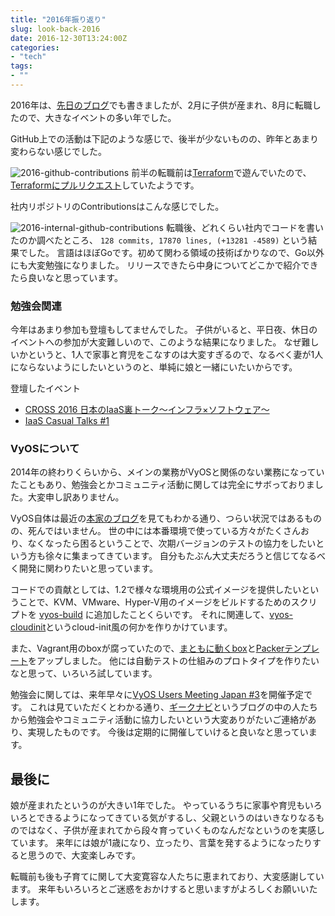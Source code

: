 ```yaml
---
title: "2016年振り返り"
slug: look-back-2016
date: 2016-12-30T13:24:00Z
categories: 
- "tech"
tags: 
- ""
---
```



2016年は、[先日のブログ](https://www.higebu.com/blog/2016/12/14/life-of-engineer-with-wife-and-0-years-old-daughter/)でも書きましたが、2月に子供が産まれ、8月に転職したので、大きなイベントの多い年でした。

GitHub上での活動は下記のような感じで、後半が少ないものの、昨年とあまり変わらない感じでした。

![2016-github-contributions](/images/2016-github-contributions.png)
前半の転職前は[Terraform](https://www.terraform.io/)で遊んでいたので、[Terraformにプルリクエスト](https://github.com/hashicorp/terraform/pull/5558)していたようです。

社内リポジトリのContributionsはこんな感じでした。

![2016-internal-github-contributions](/images/2016-internal-github-contributions.png)
転職後、どれくらい社内でコードを書いたのか調べたところ、 `128 commits, 17870 lines, (+13281 -4589)` という結果でした。
言語はほぼGoです。初めて関わる領域の技術ばかりなので、Go以外にも大変勉強になりました。
リリースできたら中身についてどこかで紹介できたら良いなと思っています。

### 勉強会関連

今年はあまり参加も登壇もしてませんでした。
子供がいると、平日夜、休日のイベントへの参加が大変難しいので、このような結果になりました。
なぜ難しいかというと、1人で家事と育児をこなすのは大変すぎるので、なるべく妻が1人にならないようにしたいというのと、単純に娘と一緒にいたいからです。

登壇したイベント

* [CROSS 2016 日本のIaaS裏トーク〜インフラ×ソフトウェア〜](http://2016.cross-party.com/program/b1)
* [IaaS Casual Talks #1](https://iaas-casual.connpass.com/event/28046/)

### VyOSについて

2014年の終わりくらいから、メインの業務がVyOSと関係のない業務になっていたこともあり、勉強会とかコミュニティ活動に関しては完全にサボっておりました。大変申し訳ありません。

VyOS自体は最近の[本家のブログ](http://blog.vyos.net/)を見てもわかる通り、つらい状況ではあるものの、死んではいません。
世の中には本番環境で使っている方々がたくさんおり、なくなったら困るということで、次期バージョンのテストの協力をしたいという方も徐々に集まってきています。
自分もたぶん大丈夫だろうと信じてなるべく開発に関わりたいと思っています。

コードでの貢献としては、1.2で様々な環境用の公式イメージを提供したいということで、KVM、VMware、Hyper-V用のイメージをビルドするためのスクリプトを [vyos-build](https://github.com/vyos/vyos-build) に追加したことくらいです。
それに関連して、[vyos-cloudinit](https://github.com/higebu/vyos-cloudinit)というcloud-init風の何かを作りかけています。

また、Vagrant用のboxが腐っていたので、[まともに動くbox](https://atlas.hashicorp.com/higebu/boxes/vyos/)と[Packerテンプレート](https://github.com/higebu/packer-templates/)をアップしました。
他には自動テストの仕組みのプロトタイプを作りたいなと思って、いろいろ試しています。

勉強会に関しては、来年早々に[VyOS Users Meeting Japan #3](https://vyosjp.connpass.com/event/47319/)を開催予定です。
これは見ていただくとわかる通り、[ギークナビ](https://geeknavi.net/)というブログの中の人たちから勉強会やコミュニティ活動に協力したいという大変ありがたいご連絡があり、実現したものです。
今後は定期的に開催していけると良いなと思っています。

## 最後に

娘が産まれたというのが大きい1年でした。
やっているうちに家事や育児もいろいろとできるようになってきている気がするし、父親というのはいきなりなるものではなく、子供が産まれてから段々育っていくものなんだなというのを実感しています。
来年には娘が1歳になり、立ったり、言葉を発するようになったりすると思うので、大変楽しみです。

転職前も後も子育てに関して大変寛容な人たちに恵まれており、大変感謝しています。
来年もいろいろとご迷惑をおかけすると思いますがよろしくお願いいたします。

